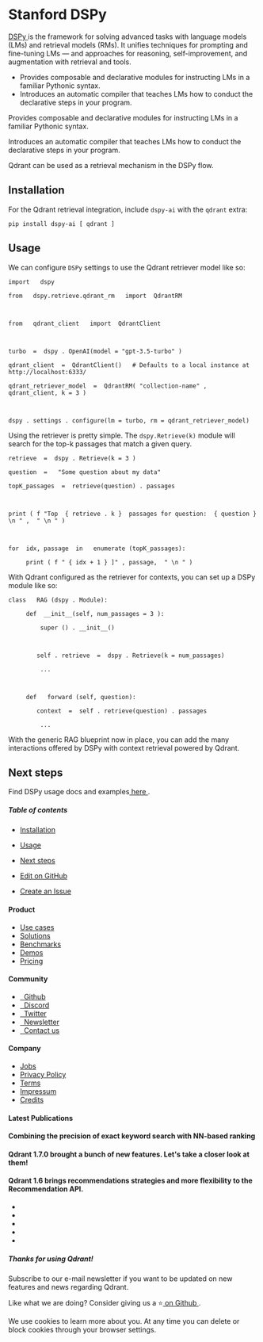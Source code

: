 # Stanford DSPy

[ DSPy ](https://github.com/stanfordnlp/dspy)is the framework for solving advanced tasks with language models (LMs) and retrieval models (RMs). It unifies techniques for prompting and fine-tuning LMs — and approaches for reasoning, self-improvement, and augmentation with retrieval and tools.

- Provides composable and declarative modules for instructing LMs in a familiar Pythonic syntax.
- Introduces an automatic compiler that teaches LMs how to conduct the declarative steps in your program.


Provides composable and declarative modules for instructing LMs in a familiar Pythonic syntax.

Introduces an automatic compiler that teaches LMs how to conduct the declarative steps in your program.

Qdrant can be used as a retrieval mechanism in the DSPy flow.

## Installation

For the Qdrant retrieval integration, include `dspy-ai` with the `qdrant` extra:

`pip install dspy-ai [ qdrant ] 
`

## Usage

We can configure `DSPy` settings to use the Qdrant retriever model like so:

```
import   dspy 

from   dspy.retrieve.qdrant_rm   import  QdrantRM



from   qdrant_client   import  QdrantClient



turbo  =  dspy . OpenAI(model = "gpt-3.5-turbo" )

qdrant_client  =  QdrantClient()   # Defaults to a local instance at http://localhost:6333/ 

qdrant_retriever_model  =  QdrantRM( "collection-name" , qdrant_client, k = 3 )



dspy . settings . configure(lm = turbo, rm = qdrant_retriever_model)

```

Using the retriever is pretty simple. The `dspy.Retrieve(k)` module will search for the top-k passages that match a given query.

```
retrieve  =  dspy . Retrieve(k = 3 )

question  =   "Some question about my data" 

topK_passages  =  retrieve(question) . passages



print ( f "Top  { retrieve . k }  passages for question:  { question }   \n " ,  " \n " )



for  idx, passage  in   enumerate (topK_passages):

     print ( f " { idx + 1 } ]" , passage,  " \n " )

```

With Qdrant configured as the retriever for contexts, you can set up a DSPy module like so:

```
class   RAG (dspy . Module):

     def  __init__(self, num_passages = 3 ):

         super () . __init__()



        self . retrieve  =  dspy . Retrieve(k = num_passages)

         ... 



     def   forward (self, question):

        context  =  self . retrieve(question) . passages

         ... 

```

With the generic RAG blueprint now in place, you can add the many interactions offered by DSPy with context retrieval powered by Qdrant.

## Next steps

Find DSPy usage docs and examples[ here ](https://github.com/stanfordnlp/dspy#4-documentation--tutorials).

##### Table of contents

- [ Installation ](https://qdrant.tech/documentation/frameworks/dspy/#installation)
- [ Usage ](https://qdrant.tech/documentation/frameworks/dspy/#usage)
- [ Next steps ](https://qdrant.tech/documentation/frameworks/dspy/#next-steps)


- [ 
 Edit on GitHub
 ](https://github.com/qdrant/landing_page/tree/master/qdrant-landing/content/documentation/frameworks/dspy.md)
- [ 
 Create an Issue
 ](https://github.com/qdrant/landing_page/issues/new/choose)


#### Product

- [ 
Use cases
 ](https://qdrant.tech/use-cases/)
- [ 
Solutions
 ](https://qdrant.tech/solutions/)
- [ 
Benchmarks
 ](https://qdrant.tech/benchmarks/)
- [ 
Demos
 ](https://qdrant.tech/demo/)
- [ 
Pricing
 ](https://qdrant.tech/pricing/)


#### Community

- [ 
 
Github
 ](https://github.com/qdrant/qdrant)
- [ 
 
Discord
 ](https://qdrant.to/discord)
- [ 
 
Twitter
 ](https://qdrant.to/twitter)
- [ 
 
Newsletter
 ](https://qdrant.tech/subscribe/)
- [ 
 
Contact us
 ](https://qdrant.to/contact-us)


#### Company

- [ 
Jobs
 ](https://qdrant.join.com)
- [ 
Privacy Policy
 ](https://qdrant.tech/legal/privacy-policy/)
- [ 
Terms
 ](https://qdrant.tech/legal/terms_and_conditions/)
- [ 
Impressum
 ](https://qdrant.tech/legal/impressum/)
- [ 
Credits
 ](https://qdrant.tech/legal/credits/)


#### Latest Publications

#### Combining the precision of exact keyword search with NN-based ranking

#### Qdrant 1.7.0 brought a bunch of new features. Let's take a closer look at them!

#### Qdrant 1.6 brings recommendations strategies and more flexibility to the Recommendation API.

- [  ](https://github.com/qdrant/qdrant)
- [  ](https://qdrant.to/linkedin)
- [  ](https://qdrant.to/twitter)
- [  ](https://qdrant.to/discord)
- [  ](https://www.youtube.com/channel/UC6ftm8PwH1RU_LM1jwG0LQA)


##### Thanks for using Qdrant!

Subscribe to our e-mail newsletter if you want to be updated on new features and news regarding
Qdrant.

Like what we are doing? Consider giving us a ⭐[ on Github ](https://github.com/qdrant/qdrant).

We use cookies to learn more about you. At any time you can delete or block cookies through your browser settings.